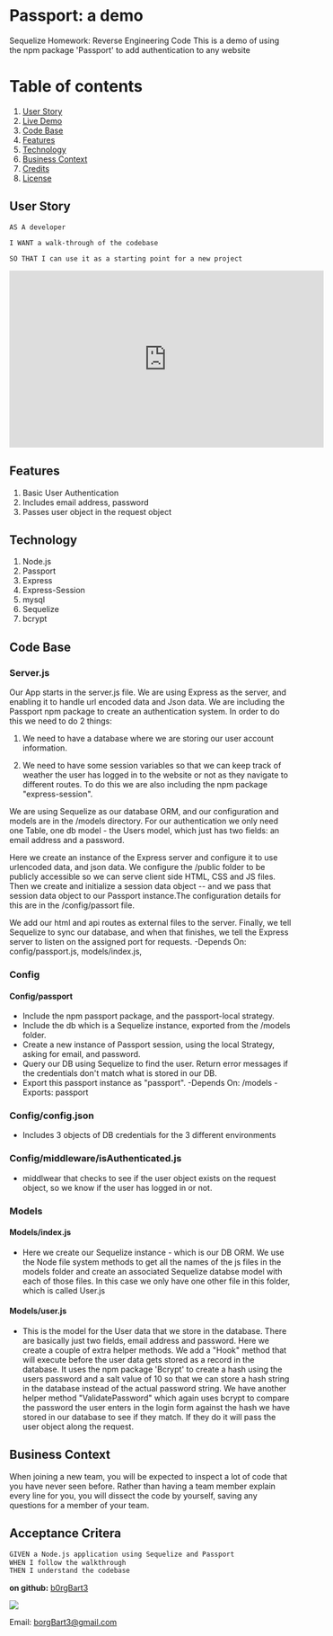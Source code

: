 # Passport: a demo 
Sequelize Homework: Reverse Engineering Code
This is a demo of using the npm package 'Passport' to add authentication to any website

# Table of contents
1. [User Story](#User_Story)
2. [Live Demo](#Live_Demo)
3. [Code Base](#Code_Base)
4. [Features](#Features)
5. [Technology](#Technology)
6. [Business Context](#Business_Context)
7. [Credits](#Credits)
8. [License](#License)

<a name="User_Story"></a>
## User Story
```
AS A developer

I WANT a walk-through of the codebase

SO THAT I can use it as a starting point for a new project
```

<a name="Live_Demo"></a>
<iframe width="560" height="315" src="https://www.youtube.com/embed/6SFcKODuEXs" frameborder="0" allow="accelerometer; autoplay; encrypted-media; gyroscope; picture-in-picture" allowfullscreen></iframe>


<a name="Features"></a>
## Features
1)  Basic User Authentication
2)  Includes email address, password
3)  Passes user object in the request object

## Technology
1) Node.js
2) Passport
3) Express 
4) Express-Session
5) mysql
6) Sequelize
7) bcrypt

## Code Base

### Server.js
Our App starts in the server.js file.  We are using Express as the server, and enabling it to handle url encoded data and Json data.  We are including the Passport npm package to create an authentication system.  In order to do this we need to do 2 things:
  
  1) We need to have a database where we are storing our user account information.  
  
  2)  We need to have some session variables so that we can keep track of weather the user has logged in to the website or not as they navigate to different routes.  To do this we are also including the npm package "express-session".

We are using Sequelize as our database ORM, and our configuration and models are in the /models directory. For our authentication we only need one Table, one db model - the Users model, which just has two fields: an email address and a password.

Here we create an instance of the Express server and configure it to use urlencoded data, and json data.  We configure the /public folder to be publicly accessible so we can serve client side HTML, CSS and JS files.
Then we create and initialize a session data object -- and we pass that session data object to our Passport instance.The configuration details for this are in the /config/passort file.

We add our html and api routes as external files to the server.  Finally, we tell Sequelize to sync our database, and when that finishes, we tell the Express server to listen on the assigned port for requests.
-Depends On: config/passport.js, models/index.js, 

### Config
#### Config/passport

- Include the npm passport package, and the passport-local strategy.
- Include the db which is a Sequelize instance, exported from the /models folder.
- Create a new instance of Passport session, using the local Strategy, asking for email, and password.
- Query our DB using Sequelize to find the user.  Return error messages if the credentials don't match what is stored in our DB.  
- Export this passport instance as "passport".
-Depends On: /models
-Exports: passport

### Config/config.json
- Includes 3 objects of DB credentials for the 3 different environments

### Config/middleware/isAuthenticated.js
- middlwear that checks to see if the user object exists on the request object, so we know if the user has logged in or not.

### Models
#### Models/index.js

- Here we create our Sequelize instance - which is our DB ORM.  We use the Node file system methods to get all the names of the js files in the models folder and create an associated Sequelize databse model with each of those files.  In this case we only have one other file in this folder, which is called User.js

#### Models/user.js
- This is the model for the User data that we store in the database.  There are basically just two fields, email address and password.  Here we create a couple of extra helper methods. We add a "Hook" method that will execute before the user data gets stored as a record in the database.  It uses the npm package 'Bcrypt' to create a hash using the users password and a salt value of 10 so that we can store a hash string in the database instead of the actual password string.  We have another helper method "ValidatePassword" which again uses bcrypt to compare the password the user enters in the login form against the hash we have stored in our database to see if they match.  If they do it will pass the user object along the request.

<a name="Business_Context"></a>
## Business Context
When joining a new team, you will be expected to inspect a lot of code that you have never seen before. Rather than having a team member explain every line for you, you will dissect the code by yourself, saving any questions for a member of your team.


## Acceptance Critera
```md
GIVEN a Node.js application using Sequelize and Passport
WHEN I follow the walkthrough
THEN I understand the codebase
```


**on github:** <a href='github.com/b0rgBart3'>b0rgBart3</a>

[![](https://github.com/b0rgBart3.png?size=90)](https://github.com/remarkablemark)

Email: borgBart3@gmail.com
